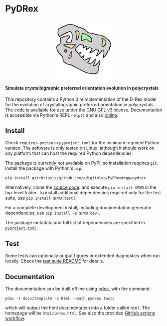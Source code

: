 # PyDRex

<p align="center" style="margin:4%;">
    <img alt="PyDRex logo" src="./docs/assets/pydrex.png" width="40%"/>
</p>

#### Simulate crystallographic preferred orientation evolution in polycrystals

This repository contains a Python 3 reimplementation of the D-Rex model
for the evolution of crystallographic preferred orientation in polycrystals.
The code is available for use under the [GNU GPL v3](LICENSE) license.
Documentation is accessible via Python's REPL `help()` and also [online](https://seismic-anisotropy.github.io/PyDRex/).

## Install

Check `requires-python` in `pyproject.toml` for the minimum required Python
version. The software is only tested on Linux, although it should work on any
platform that can host the required Python dependencies.

The package is currently not available on PyPi, so installation requires `git`.
Install the package with Python's `pip`:

    pip install git+https://github.com/adigitoleo/PyDRex#egg=pydrex

Alternatively, clone the [source code](https://github.com/seismic-anisotropy/PyDRex).
and execute `pip install $PWD` in the top-level folder.
To install additional dependencies required only for the test suite,
use `pip install $PWD[test]`.

For a complete development install, including documentation generator dependencies,
use `pip install -e $PWD[dev]`.

The package metadata and full list of dependencies are specified in [`pyproject.toml`](pyproject.toml).

## Test

Some tests can optionally output figures or extended diagnostics when run locally.
Check the [test suite README](tests/README.md) for details.

## Documentation

The documentation can be built offline using [pdoc](https://github.com/mitmproxy/pdoc),
with the command:

    pdoc -t docs/template -o html --math pydrex tests

which will output the html documentation into a folder called `html`.
The homepage will be `html/index.html`.
See also the provided [GitHub actions workflow](.github/workflows/docs.yml).

